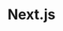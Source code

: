 ---
codehost: https://github.com/vercel/next.js
guide: https://vercel.com/geist/brands#next.js
logohandle: nextjs
sort: nextjs
title: Next.js
twitter: https://x.com/nextjs
website: https://nextjs.org/
---